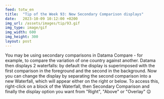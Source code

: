 ```yaml
---
feed: totw_en
title:  "Tip of the Week 93: New Secondary Comparison displays"
date:   2023-10-09 10:12:00 +0200
img_url: /assets/images/tip/93.gif
img_type: image/gif
img_width: 600
img_height: 300
layout: post
---
```



You may be using secondary comparisons in Datama Compare - for example, to compare the variation of one country against another. Datama then displays 2 waterfalls: by default the display is superimposed with the first comparison in the foreground and the second in the background.
Now you can change the display by separating the second comparison into a new Waterfall, which will appear either on the right or below.
To access this, right-click on a block of the Waterfall, then Secondary Comparison and finally the display option you want from "Right", "Above" or "Overlay" 😉
